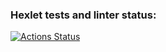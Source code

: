 ### Hexlet tests and linter status:
[![Actions Status](https://github.com/KermittheFroggg/java-project-72/actions/workflows/hexlet-check.yml/badge.svg)](https://github.com/KermittheFroggg/java-project-72/actions)